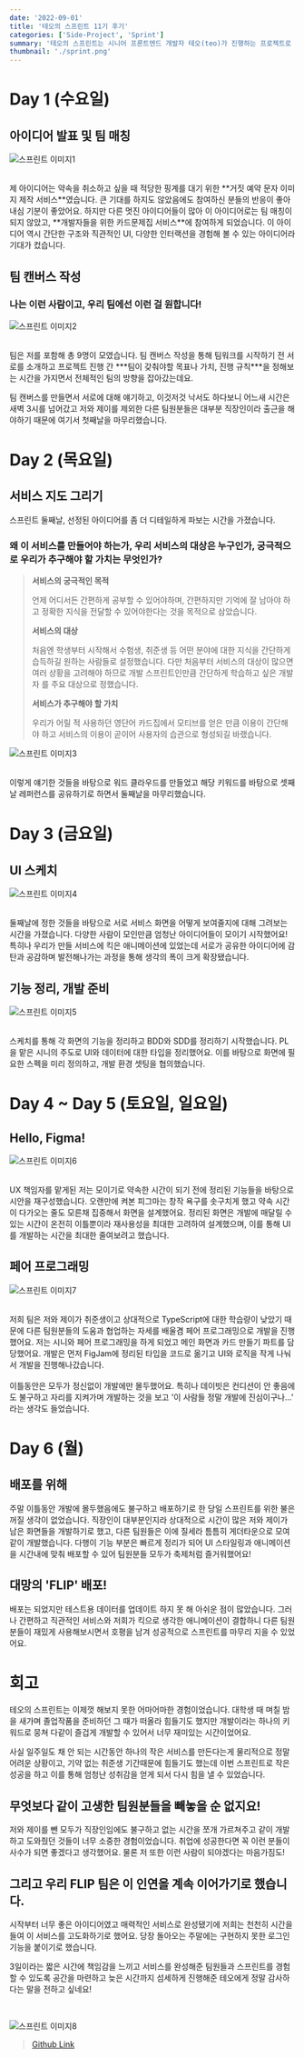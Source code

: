 ```yaml
---
date: '2022-09-01'
title: '테오의 스프린트 11기 후기'
categories: ['Side-Project', 'Sprint']
summary: '테오의 스프린트는 시니어 프론트엔드 개발자 테오(teo)가 진행하는 프로젝트로 참여자끼리 팀을 구성하여 구글의 스프린트를 체험해보는 과정에 대한 회고입니다.'
thumbnail: './sprint.png'
---
```


# Day 1 (수요일)

## 아이디어 발표 및 팀 매칭

![스프린트 이미지1](images/sprint1.png)
</br>

</br>
제 아이디어는 약속을 취소하고 싶을 때 적당한 핑계를 대기 위한 **거짓 예약 문자 이미지 제작 서비스**였습니다. 큰 기대를 하지도 않았음에도 참여하신 분들의 반응이 좋아 내심 기분이 좋았어요. 하지만 다른 멋진 아이디어들이 많아 이 아이디어로는 팀 매칭이 되지 않았고, **개발자들을 위한 카드문제집 서비스**에 참여하게 되었습니다. 이 아이디어 역시 간단한 구조와 직관적인 UI, 다양한 인터랙션을 경험해 볼 수 있는 아이디어라 기대가 컸습니다.

## 팀 캔버스 작성

### 나는 이런 사람이고, 우리 팀에선 이런 걸 원합니다!

![스프린트 이미지2](images/sprint2.png)
</br>

</br>
팀은 저를 포함해 총 9명이 모였습니다. 팀 캔버스 작성을 통해 팀워크를 시작하기 전 서로를 소개하고 프로젝트 진행 간 ***팀이 갖춰야할 목표나 가치, 진행 규칙***을 정해보는 시간을 가지면서 전체적인 팀의 방향을 잡아갔는데요.

팀 캔버스를 만들면서 서로에 대해 얘기하고, 이것저것 낙서도 하다보니 어느새 시간은 새벽 3시를 넘어갔고 저와 제이를 제외한 다른 팀원분들은 대부분 직장인이라 출근을 해야하기 때문에 여기서 첫째날을 마무리했습니다.

# Day 2 (목요일)

## 서비스 지도 그리기

스프린트 둘째날, 선정된 아이디어를 좀 더 디테일하게 파보는 시간을 가졌습니다.

### 왜 이 서비스를 만들어야 하는가, 우리 서비스의 대상은 누구인가, 궁극적으로 우리가 추구해야 할 가치는 무엇인가?

> **서비스의 궁극적인 목적**
>
> 언제 어디서든 간편하게 공부할 수 있어야하며, 간편하지만 기억에 잘 남아야 하고 정확한 지식을 전달할 수 있어야한다는 것을 목적으로 삼았습니다.
>
> **서비스의 대상**
>
> 처음엔 학생부터 시작해서 수험생, 취준생 등 어떤 분야에 대한 지식을 간단하게 습득하길 원하는 사람들로 설정했습니다. 다만 처음부터 서비스의 대상이 많으면 여러 상황을 고려해야 하므로 개발 스프린트인만큼 간단하게 학습하고 싶은 개발자 를 주요 대상으로 정했습니다.
>
> **서비스가 추구해야 할 가치**
>
> 우리가 어릴 적 사용하던 영단어 카드집에서 모티브를 얻은 만큼 이용이 간단해야 하고 서비스의 이용이 곧이어 사용자의 습관으로 형성되길 바랬습니다.

![스프린트 이미지3](images/sprint3.png)
</br>

</br>
이렇게 얘기한 것들을 바탕으로 워드 클라우드를 만들었고 해당 키워드를 바탕으로 셋째날 레퍼런스를 공유하기로 하면서 둘째날을 마무리했습니다.

# Day 3 (금요일)

## UI 스케치

![스프린트 이미지4](images/sprint4.png)
</br>

</br>
둘째날에 정한 것들을 바탕으로 서로 서비스 화면을 어떻게 보여줄지에 대해 그려보는 시간을 가졌습니다. 다양한 사람이 모인만큼 엄청난 아이디어들이 모이기 시작했어요! 특히나 우리가 만들 서비스에 킥은 애니메이션에 있었는데 서로가 공유한 아이디어에 감탄과 공감하며 발전해나가는 과정을 통해 생각의 폭이 크게 확장됐습니다.

## 기능 정리, 개발 준비

![스프린트 이미지5](images/sprint5.png)
</br>

</br>
스케치를 통해 각 화면의 기능을 정리하고 BDD와 SDD를 정리하기 시작했습니다. PL을 맡은 시니의 주도로 UI와 데이터에 대한 타입을 정리했어요. 이를 바탕으로 화면에 필요한 스펙을 미리 정의하고, 개발 환경 셋팅을 협의했습니다.

# Day 4 ~ Day 5 (토요일, 일요일)

## Hello, Figma!

![스프린트 이미지6](images/sprint6.png)
</br>

</br>
UX 책임자를 맡게된 저는 모이기로 약속한 시간이 되기 전에 정리된 기능들을 바탕으로 시안을 재구성했습니다. 오랜만에 켜본 피그마는 창작 욕구를 솟구치게 했고 약속 시간이 다가오는 줄도 모른채 집중해서 화면을 설계했어요. 정리된 화면은 개발에 매달릴 수 있는 시간이 온전히 이틀뿐이라 재사용성을 최대한 고려하여 설계했으며, 이를 통해 UI를 개발하는 시간을 최대한 줄여보려고 했습니다.

## 페어 프로그래밍

![스프린트 이미지7](images/sprint7.png)
</br>

</br>
저희 팀은 저와 제이가 취준생이고 상대적으로 TypeScript에 대한 학습량이 낮았기 때문에 다른 팀원분들의 도움과 협업하는 자세를 배울겸 페어 프로그래밍으로 개발을 진행했어요. 저는 시니와 페어 프로그래밍을 하게 되었고 메인 화면과 카드 만들기 파트를 담당했어요. 개발은 먼저 FigJam에 정리된 타입을 코드로 옮기고 UI와 로직을 작게 나눠서 개발을 진행해나갔습니다.
</br>

</br>
이틀동안은 모두가 정신없이 개발에만 몰두했어요. 특히나 데이빗은 컨디션이 안 좋음에도 불구하고 자리를 지켜가며 개발하는 것을 보고 '이 사람들 정말 개발에 진심이구나...' 라는 생각도 들었습니다.

# Day 6 (월)

## 배포를 위해

주말 이틀동안 개발에 몰두했음에도 불구하고 배포하기로 한 당일 스프린트를 위한 불은 꺼질 생각이 없었습니다. 직장인이 대부분인지라 상대적으로 시간이 많은 저와 제이가 남은 화면들을 개발하기로 했고, 다른 팀원들은 이에 질세라 틈틈히 게더타운으로 모여 같이 개발했습니다. 다행이 기능 부분은 빠르게 정리가 되어 UI 스타일링과 애니메이션을 시간내에 맞춰 배포할 수 있어 팀원분들 모두가 축제처럼 즐거워했어요!

## 대망의 'FLIP' 배포!

배포는 되었지만 테스트용 데이터를 업데이트 하지 못 해 아쉬운 점이 많았습니다. 그러나 간편하고 직관적인 서비스와 저희가 킥으로 생각한 애니메이션이 결합하니 다른 팀원분들이 재밌게 사용해보시면서 호평을 남겨 성공적으로 스프린트를 마무리 지을 수 있었어요.

# 회고

테오의 스프린트는 이제껏 해보지 못한 어마어마한 경험이었습니다.
대학생 때 며칠 밤을 새가며 졸업작품을 준비하던 그 때가 떠올라 힘들기도 했지만 개발이라는 하나의 키워드로 뭉쳐 다같이 즐겁게 개발할 수 있어서 너무 재미있는 시간이었어요.

사실 일주일도 채 안 되는 시간동안 하나의 작은 서비스를 만든다는게 물리적으로 정말 어려운 상황이고, 기약 없는 취준생 기간때문에 힘들기도 했는데 이번 스프린트로 작은 성공을 하고 이를 통해 엄청난 성취감을 얻게 되서 다시 힘을 낼 수 있었습니다.

## 무엇보다 같이 고생한 팀원분들을 빼놓을 순 없지요!

저와 제이를 뺀 모두가 직장인임에도 불구하고 없는 시간을 쪼개 가르쳐주고 같이 개발하고 도와줬던 것들이 너무 소중한 경험이었습니다. 취업에 성공한다면 꼭 이런 분들이 사수가 되면 좋겠다고 생각했어요. 물론 저 또한 이런 사람이 되야겠다는 마음가짐도!

## 그리고 우리 FLIP 팀은 이 인연을 계속 이어가기로 했습니다.

시작부터 너무 좋은 아이디어였고 매력적인 서비스로 완성됐기에 저희는 천천히 시간을 들여 이 서비스를 고도화하기로 했어요. 당장 돌아오는 주말에는 구현하지 못한 로그인 기능을 붙이기로 했습니다.

3일이라는 짧은 시간에 책임감을 느끼고 서비스를 완성해준 팀원들과 스프린트를 경험할 수 있도록 공간을 마련하고 늦은 시간까지 섬세하게 진행해준 테오에게 정말 감사하다는 말을 전하고 싶네요!
</br>

</br>

![스프린트 이미지8](images/sprint8.png)

> [Github Link](https://github.com/code-flash-card/code-flash-card)
